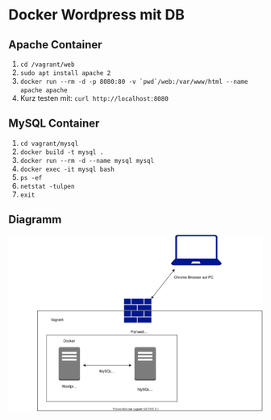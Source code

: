 # Docker Wordpress mit DB

## Apache Container
1. ```cd /vagrant/web```
2. ```sudo apt install apache 2```
3. ```docker run --rm -d -p 8080:80 -v `pwd`/web:/var/www/html --name apache apache```
4. Kurz testen mit: ```curl http://localhost:8080```
   
## MySQL Container

1. ```cd vagrant/mysql```
2. ```docker build -t mysql .```
3. ```docker run --rm -d --name mysql mysql```
4. ```docker exec -it mysql bash```
5. ```ps -ef```
6. ```netstat -tulpen```
7. ```exit```


## Diagramm

![diagram](/doku/svg/netzplan-wordpress.svg "diagram")